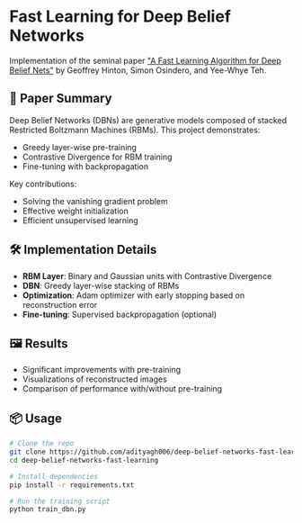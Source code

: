 # Fast Learning for Deep Belief Networks

Implementation of the seminal paper ["A Fast Learning Algorithm for Deep Belief Nets"](https://www.cs.toronto.edu/~hinton/absps/fastnc.pdf) by Geoffrey Hinton, Simon Osindero, and Yee-Whye Teh.

## 📖 Paper Summary
Deep Belief Networks (DBNs) are generative models composed of stacked Restricted Boltzmann Machines (RBMs). This project demonstrates:
- Greedy layer-wise pre-training
- Contrastive Divergence for RBM training
- Fine-tuning with backpropagation

Key contributions:
- Solving the vanishing gradient problem
- Effective weight initialization
- Efficient unsupervised learning

## 🛠️ Implementation Details
- **RBM Layer**: Binary and Gaussian units with Contrastive Divergence
- **DBN**: Greedy layer-wise stacking of RBMs
- **Optimization**: Adam optimizer with early stopping based on reconstruction error
- **Fine-tuning**: Supervised backpropagation (optional)

## 🖼️ Results
- Significant improvements with pre-training
- Visualizations of reconstructed images
- Comparison of performance with/without pre-training

## 📦 Usage
```bash
# Clone the repo
git clone https://github.com/adityagh006/deep-belief-networks-fast-learning.git
cd deep-belief-networks-fast-learning

# Install dependencies
pip install -r requirements.txt

# Run the training script
python train_dbn.py
